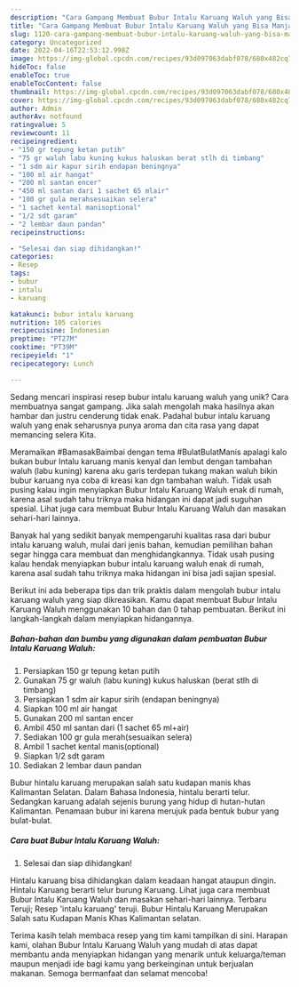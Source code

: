 ```yaml
---
description: "Cara Gampang Membuat Bubur Intalu Karuang Waluh yang Bisa Manjain Lidah"
title: "Cara Gampang Membuat Bubur Intalu Karuang Waluh yang Bisa Manjain Lidah"
slug: 1120-cara-gampang-membuat-bubur-intalu-karuang-waluh-yang-bisa-manjain-lidah
category: Uncategorized
date: 2022-04-16T22:53:12.998Z
image: https://img-global.cpcdn.com/recipes/93d097063dabf078/680x482cq70/bubur-intalu-karuang-waluh-foto-resep-utama.jpg
hideToc: false
enableToc: true
enableTocContent: false
thumbnail: https://img-global.cpcdn.com/recipes/93d097063dabf078/680x482cq70/bubur-intalu-karuang-waluh-foto-resep-utama.jpg
cover: https://img-global.cpcdn.com/recipes/93d097063dabf078/680x482cq70/bubur-intalu-karuang-waluh-foto-resep-utama.jpg
author: Admin
authorAv: notfound
ratingvalue: 5
reviewcount: 11
recipeingredient:
- "150 gr tepung ketan putih"
- "75 gr waluh labu kuning kukus haluskan berat stlh di timbang"
- "1 sdm air kapur sirih endapan beningnya"
- "100 ml air hangat"
- "200 ml santan encer"
- "450 ml santan dari 1 sachet 65 mlair"
- "100 gr gula merahsesuaikan selera"
- "1 sachet kental manisoptional"
- "1/2 sdt garam"
- "2 lembar daun pandan"
recipeinstructions:

- "Selesai dan siap dihidangkan!"
categories:
- Resep
tags:
- bubur
- intalu
- karuang

katakunci: bubur intalu karuang 
nutrition: 105 calories
recipecuisine: Indonesian
preptime: "PT27M"
cooktime: "PT39M"
recipeyield: "1"
recipecategory: Lunch

---
```





Sedang mencari inspirasi resep bubur intalu karuang waluh yang unik? Cara membuatnya sangat gampang. Jika salah mengolah maka hasilnya akan hambar dan justru cenderung tidak enak. Padahal bubur intalu karuang waluh yang enak seharusnya punya aroma dan cita rasa yang dapat memancing selera Kita.





Meramaikan #BamasakBaimbai dengan tema #BulatBulatManis apalagi kalo bukan bubur Intalu karuang manis kenyal dan lembut dengan tambahan waluh (labu kuning) karena aku garis terdepan tukang makan waluh bikin bubur karuang nya coba di kreasi kan dgn tambahan waluh. Tidak usah pusing kalau ingin menyiapkan Bubur Intalu Karuang Waluh enak di rumah, karena asal sudah tahu triknya maka hidangan ini dapat jadi suguhan spesial. Lihat juga cara membuat Bubur Intalu Karuang Waluh dan masakan sehari-hari lainnya.

Banyak hal yang sedikit banyak mempengaruhi kualitas rasa dari bubur intalu karuang waluh, mulai dari jenis bahan, kemudian pemilihan bahan segar hingga cara membuat dan menghidangkannya. Tidak usah pusing kalau hendak menyiapkan bubur intalu karuang waluh enak di rumah, karena asal sudah tahu triknya maka hidangan ini bisa jadi sajian spesial.






Berikut ini ada beberapa tips dan trik praktis dalam mengolah bubur intalu karuang waluh yang siap dikreasikan. Kamu dapat membuat Bubur Intalu Karuang Waluh menggunakan 10 bahan dan 0 tahap pembuatan. Berikut ini langkah-langkah dalam menyiapkan hidangannya.

<!--inarticleads1-->

##### Bahan-bahan dan bumbu yang digunakan dalam pembuatan Bubur Intalu Karuang Waluh:

1. Persiapkan 150 gr tepung ketan putih
1. Gunakan 75 gr waluh (labu kuning) kukus haluskan (berat stlh di timbang)
1. Persiapkan 1 sdm air kapur sirih (endapan beningnya)
1. Siapkan 100 ml air hangat
1. Gunakan 200 ml santan encer
1. Ambil 450 ml santan dari (1 sachet 65 ml+air)
1. Sediakan 100 gr gula merah(sesuaikan selera)
1. Ambil 1 sachet kental manis(optional)
1. Siapkan 1/2 sdt garam
1. Sediakan 2 lembar daun pandan


Bubur hintalu karuang merupakan salah satu kudapan manis khas Kalimantan Selatan. Dalam Bahasa Indonesia, hintalu berarti telur. Sedangkan karuang adalah sejenis burung yang hidup di hutan-hutan Kalimantan. Penamaan bubur ini karena merujuk pada bentuk bubur yang bulat-bulat. 

<!--inarticleads2-->

##### Cara buat Bubur Intalu Karuang Waluh:


1. Selesai dan siap dihidangkan!

Hintalu karuang bisa dihidangkan dalam keadaan hangat ataupun dingin. Hintalu Karuang berarti telur burung Karuang. Lihat juga cara membuat Bubur Intalu Karuang Waluh dan masakan sehari-hari lainnya. Terbaru Teruji; Resep &#39;intalu karuang&#39; teruji. Bubur Hintalu Karuang Merupakan Salah satu Kudapan Manis Khas Kalimantan selatan. 

Terima kasih telah membaca resep yang tim kami tampilkan di sini. Harapan kami, olahan Bubur Intalu Karuang Waluh yang mudah di atas dapat membantu anda menyiapkan hidangan yang menarik untuk keluarga/teman maupun menjadi ide bagi kamu yang berkeinginan untuk berjualan makanan. Semoga bermanfaat dan selamat mencoba!
